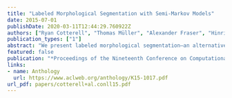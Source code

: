 ```yaml
---
title: "Labeled Morphological Segmentation with Semi-Markov Models"
date: 2015-07-01
publishDate: 2020-03-11T12:44:29.760922Z
authors: ["Ryan Cotterell", "Thomas Müller", "Alexander Fraser", "Hinrich Schütze"]
publication_types: ["1"]
abstract: "We present labeled morphological segmentation—an alternative view of morphological processing that unifies several tasks. We introduce a new hierarchy of morphotactic tagsets and Chipmunk, a discriminative morphological segmentation system that, contrary to previous work, explicitly models morphotactics. We show improved performance on three tasks for all six languages: (i) morphological segmentation, (ii) stemming and (iii)  morphological tag classification. For morphological segmentation our method shows absolute improvements of 2-6 points F1 over a strong baseline."
featured: false
publication: "*Proceedings of the Nineteenth Conference on Computational Natural Language Learning*"
links:
- name: Anthology
  url: https://www.aclweb.org/anthology/K15-1017.pdf
url_pdf: papers/cotterell+al.conll15.pdf
---
```


